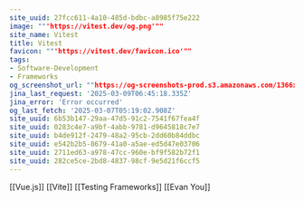 ```yaml
---
site_uuid: 27fcc611-4a10-485d-bdbc-a8985f75e222
image: ""'https://vitest.dev/og.png'""
site_name: Vitest
title: Vitest
favicon: ""'https://vitest.dev/favicon.ico'""
tags:
- Software-Development
- Frameworks
og_screenshot_url: ""https://og-screenshots-prod.s3.amazonaws.com/1366x768/80/false/2d9b42d49a11b8f71c3c34e5bbe0f042177c765d4362adcd80cd36f51b03e102.jpeg""
jina_last_request: '2025-03-09T06:45:18.335Z'
jina_error: 'Error occurred'
og_last_fetch: '2025-03-07T05:19:02.908Z'
site_uuid: 6b53b147-29aa-47d5-91c2-7541f67fea4f
site_uuid: 0283c4e7-a9bf-4abb-9781-d9645818c7e7
site_uuid: b4de912f-2479-48a2-95cb-2dd60b84ddbc
site_uuid: e542b2b5-8679-41a0-a5ae-ed5d47e03706
site_uuid: 2711ed63-a978-47cc-960e-bf9f582b72f1
site_uuid: 282ce5ce-2bd8-4837-98cf-9e5d21f6ccf5
---
```


[[Vue.js]]
[[Vite]]
[[Testing Frameworks]]
[[Evan You]]


